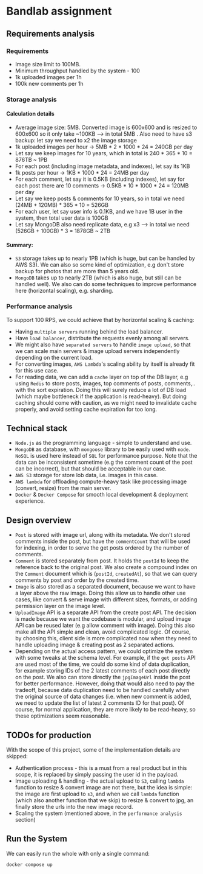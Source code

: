# Bandlab assignment


## Requirements analysis

### Requirements
- Image size limit to 100MB.
- Minimum throughput handled by the system - 100
- 1k uploaded images per 1h
- 100k new comments per 1h

### Storage analysis

#### Calculation details
- Average image size: 5MB. Converted image is 600x600 and is resized to 600x600 so it only take ~100KB --> in total 5MB
. Also need to have s3 backup: let say we need to x2 the image storage
- 1k uploaded images per hour -> 5MB * 2 * 1000 * 24 = 240GB per day
- Let say we keep images for 10 years, which in total is 240 * 365 * 10 = 876TB ~ 1PB
- For each post (including image metadata, and indexes), let say its 1KB
- 1k posts per hour -> 1KB * 1000 * 24 = 24MB per day
- For each comment, let say it is 0.5KB (including indexes), let say for each post 
there are 10 comments -> 0.5KB * 10 * 1000 * 24 = 120MB per day
- Let say we keep posts & comments for 10 years, so in total we need (24MB + 120MB) * 365 * 10 = 526GB
- For each user, let say user info is 0.1KB, and we have 1B user in the system, then total user data is 100GB
- Let say MongoDB also need replicate data, e.g x3 --> in total we need (526GB + 100GB) * 3 = 1878GB ~ 2TB

#### Summary:
- `S3` storage takes up to nearly 1PB (which is huge, but can be handled by AWS S3). We can also so some kind of optimization, e.g don't store backup for photos that are more than 5 years old.
- `MongoDB` takes up to nearly 2TB (which is also huge, but still can be handled well). We also can do some techniques to improve performance here (horizontal scaling), e.g. sharding. 


### Performance analysis
To support 100 RPS, we could achieve that by horizontal scaling & caching:
- Having `multiple servers` running behind the load balancer.
- Have `load balancer`, distribute the requests evenly among all servers.
- We might also have `separated servers` to handle `image upload`, so that we can scale main servers & image upload servers independently depending on the current load.
- For converting images, `AWS Lambda`'s scaling ability by itself is already fit for this use case.
- For reading data, we can add a `cache` layer on top of the DB layer, e.g using `Redis` to store posts, images, top comments of posts, comments,.. with the sort expiration. Doing this will surely reduce a lot of DB load (which maybe bottleneck if the application is read-heavy). But doing caching should come with caution, as we might need to invalidate cache properly, and avoid setting cache expiration for too long.


## Technical stack
- `Node.js` as the programming language - simple to understand and use.
- `MongoDB` as database, with `mongoose` library to be easily used with `node`. `NoSQL` is used here instead of `SQL` for performance purpose. Note that the data can be inconsistent sometime (e.g the comment count of the post can be incorrect), but that should be acceptable in our case.
- `AWS S3` storage for store lob data, i.e. images in this case.
- `AWS lambda` for offloading compute-heavy task like processing image (convert,  resize) from the main server.
- `Docker` & `Docker Compose` for smooth local development & deployment experience.

## Design overview
- `Post` is stored with image url, along with its metadata. We don't stored comments inside the post, but have the `commentCount` that will be used for indexing, in order to serve the get posts ordered by the number of comments.
- `Comment` is stored separately from post. It holds the `postId` to keep the reference back to the original post. We also create a compound index on the `Comment` document which is (`postId`, `createdAt`), so that we can query comments by post and order by the created time.
- `Image` is also stored as a separated document, because we want to have a layer above the raw image. Doing this allow us to handle other use cases, like convert & serve image with different sizes, formats, or adding permission layer on the image level.
- `UploadImage` API is a separate API from the create post API. The decision is made because we want the codebase is modular, and upload image API can be reused later (e.g allow comment with image). Doing this also make all the API simple and clean, avoid complicated logic. Of course, by choosing this, client side is more complicated now when they need to handle uploading image & creating post as 2 separated actions.
- Depending on the actual access pattern, we could optimize the system with some tweaks at the schema level. For example, if the `get posts` API are used most of the time, we could do some kind of data duplication, for example storing IDs of the 2 latest comments of each post directly on the post. We also can store directly the `jpgImageUrl` inside the post for better performance.
However, doing that would also need to pay the tradeoff, because data duplication need to be handled carefully when the original source of data changes (i.e. when new comment is added, we need to update the list of latest 2 comments ID for that post). Of course, for normal application, they are more likely to be read-heavy, so these optimizations seem reasonable.

## TODOs for production
With the scope of this project, some of the implementation details are skipped:
- Authentication process - this is a must from a real product but in this scope, it is replaced by simply passing the user id in the payload.
- Image uploading & handling - the actual upload to `S3`, calling `lambda` function to resize & convert image are not there, but the idea is simple: the image are first upload to `s3`, and when we call `lambda` function (which also another function that we skip) to resize & convert to jpg, an finally store the urls into the new image record.
- Scaling the system (mentioned above, in the `performance analysis` section)

## Run the System
We can easily run the whole with only a single command:
```bash
docker compose up
```
